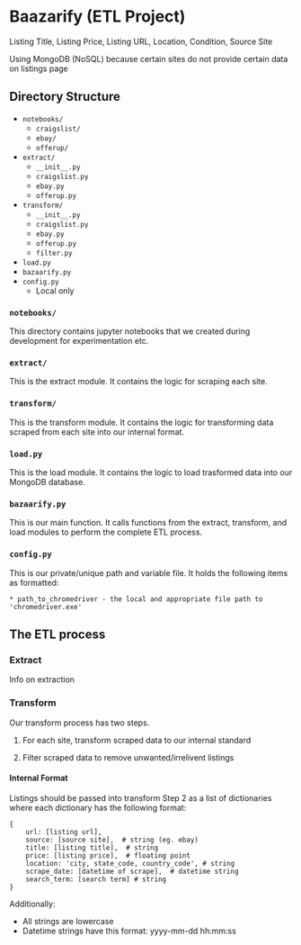 # Baazarify (ETL Project)

Listing Title, Listing Price, Listing URL, Location, Condition, Source Site

Using MongoDB (NoSQL) because certain sites do not provide certain data on listings page


## Directory Structure

* `notebooks/`
	* `craigslist/`
	* `ebay/`
	* `offerup/`
* `extract/`
	* `__init__.py`
	* `craigslist.py`
	* `ebay.py`
	* `offerup.py`
* `transform/`
	* `__init__.py`
	* `craigslist.py`
	* `ebay.py`
	* `offerup.py`
	* `filter.py`
* `load.py`
* `bazaarify.py`
* `config.py` 
	* Local only

### `notebooks/`

This directory contains jupyter notebooks that we created during development for experimentation etc.

### `extract/`

This is the extract module. It contains the logic for scraping each site.

### `transform/`

This is the transform module. It contains the logic for transforming data scraped from each site into our internal format.

### `load.py`

This is the load module. It contains the logic to load trasformed data into our MongoDB database.

### `bazaarify.py`

This is our main function. It calls functions from the extract, transform, and load modules to perform the complete ETL process.

### `config.py`

This is our private/unique path and variable file.  It holds the following items as formatted:
	
	* path_to_chromedriver - the local and appropriate file path to 'chromedriver.exe' 


## The ETL process


### Extract

Info on extraction


### Transform

Our transform process has two steps.

1. For each site, transform scraped data to our internal standard

2. Filter scraped data to remove unwanted/irrelivent listings

#### Internal Format

Listings should be passed into transform Step 2 as a list of dictionaries where each dictionary has the following format:

```
{
	url: [listing url],
	source: [source site],  # string (eg. ebay)
	title: [listing title],  # string
	price: [listing price],  # floating point
	location: 'city, state_code, country_code', # string
	scrape_date: [datetime of scrape],  # datetime string
	search_term: [search term] # string
}
```

Additionally:

* All strings are lowercase
* Datetime strings have this format: yyyy-mm-dd hh:mm:ss


